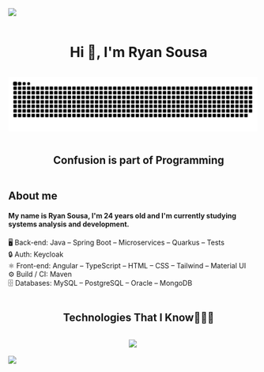 <img src="https://user-images.githubusercontent.com/73097560/115834477-dbab4500-a447-11eb-908a-139a6edaec5c.gif" />

<!--h1 without bottom border-->
<div id="user-content-toc">
  <ul align="center">
    <summary><h1 style="display: inline-block">Hi 👋, I'm Ryan Sousa</h1></summary>
  </ul>
</div>

<!-- Contribution Snake -->
<div align="center">
  <img src="https://raw.githubusercontent.com/platane/snk/output/github-contribution-grid-snake-dark.svg" alt="snake" />
</div>

<!-- Confusion Motto -->
<div id="user-content-toc">
  <ul align="center">
    <summary><h2 style="display: inline-block">Confusion is part of Programming</h2></summary>
  </ul>
</div>

<!-- About me -->
<h2 align="left">About me</h2>

<h4 align="left">
  My name is Ryan Sousa, I'm 24 years old and I'm currently studying systems analysis and development.
</h4>

<p align="left">
  🖥️ Back-end: Java – Spring Boot – Microservices – Quarkus – Tests<br>
  🔒 Auth: Keycloak<br>
  ⚛️ Front-end: Angular – TypeScript – HTML – CSS – Tailwind – Material UI<br>
  ⚙️ Build / CI: Maven<br>
  🗄️ Databases: MySQL – PostgreSQL – Oracle – MongoDB
</p>

<!-- Technologies That I Know -->
<div id="user-content-toc">
  <ul align="center">
    <summary><h2 style="display: inline-block">Technologies That I Know👨🏻‍💻</h2></summary>
  </ul>
</div>

<!-- Skillicons (sem Quarkus/Keycloak, pois não são suportados) -->
<p align="center">
  <a href="https://skillicons.dev">
    <img src="https://skillicons.dev/icons?i=java,spring,python,mysql,postgres,mongodb,postman,idea,webstorm,azure,git,github,js,react,ts,css,html,tailwind,materialui,angular,maven&perline=14" />
  </a>
</p>

<img src="https://user-images.githubusercontent.com/73097560/115834477-dbab4500-a447-11eb-908a-139a6edaec5c.gif" />

